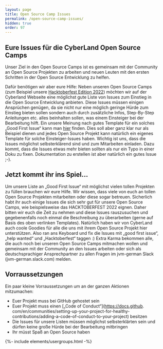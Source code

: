 ```yaml
---
layout: page
title: Open Source Camp Issues
permalink: /open-source-camp-issues/
hidden: true
order: 97
---
```

## Eure Issues für die CyberLand Open Source Camps

Unser Ziel in den Open Source Camps ist es gemeinsam mit der Community an Open Source Projekten zu arbeiten und neuen Leuten mit den ersten Schritten in der Open Source Entwicklung zu helfen.

Dafür benötigen wir aber eure Hilfe: Neben unseren Open Source Camps (zum Beispiel unsere [Hacktoberfest Edition 2022](/2022-10-open-source-camp/)) möchten wir auf der Cyberland Webseite eine möglichst gute Liste von Issues zum Einstieg in die Open Source Entwicklung anbieten. Diese Issues müssen einigen Ansprüchen genügen,
da sie nicht nur eine möglich geringe Hürde zum Einstieg bieten sollen sondern auch durch zusätzliche Infos, Step-By-Step Anleitungen etc. alles beinhalten 
sollen, was einem Einsteiger bei der Bearbeitung hilft. Ein unsere Meinung nach gutes Template für ein solches „Good First Issue“ kann man [hier](https://gist.github.com/hendrikebbers/8e4dec9ddea5e2a420080d1314af025f) finden. 
 Dies soll aber ganz klar nur als Beispiel dienen und jedes Open Source Projekt kann natürlich ein eigenes Template für solche Einsteiger-Issues haben. 
Wichtig ist uns, dass die Issues möglichst selbsterklärend sind und zum Mitarbeiten einladen. Dazu kommt, dass die Issues etwas mehr bieten sollten als nur ein Typo in einer Doku zu fixen. Dokumentation zu erstellen ist aber natürlich ein gutes Issue ;-). 

## Jetzt kommt ihr ins Spiel...
Um unsere Liste an „Good First Issue“ mit möglichst vielen tollen Projekten zu füllen brauchen wir eure Hilfe. Wir wissen, dass viele von euch an tollen 
Open Source Projekten mitarbeiten oder diese sogar betreuen. Sicherlich habt ihr auch einige Issues die sich sehr gut für unsere Open Source Camps, wie 
beispielsweise das 
HACKTOBERFEST 2022 eignen. 
Daher bitten wir euch die Zeit zu nehmen und diese Issues rauszusuchen und gegebenenfalls noch einmal die Beschreibung zu überarbeiten (gerne auf Basis des 
oben verlinken Templates). Natürlich haben wir von CyberLand auch coole Goodies für alle die uns mit ihrem Open Source Projekt hier unterstützen. Also ran 
ans Keyboard und fix die Issues mit „good first issue“, „help wanted“ und „Hacktoberfest“ taggen :) Extra Karma bekommen alle, die auch noch bei unseren Open Source Camps mitmachen wollen und gemeinsam mit der Community an den Issues arbeiten oder sich als deutschsprachiger Ansprechpartner zu allen Fragen im jvm-german Slack (jvm-german.slack.com) melden. 

## Vorraussetzungen
Ein paar kleine Vorraussetzungen um an der ganzen Aktionen mitzumachen:
* Euer Projekt muss bei GitHub gehostet sein
* Euer Projekt muss einen [„Code of Conduct“](https://docs.github.
com/en/communities/setting-up-your-project-for-healthy-contributions/adding-a-code-of-conduct-to-your-project) besitzen
* Die Issues für unsere Listen müssen möglichst selbsterklärten sein und dürfen keine große Hürde bei der Bearbeitung mitbringen
* Ihr müsst Spaß an Open Source haben


{%- include elements/usergroups.html -%}
